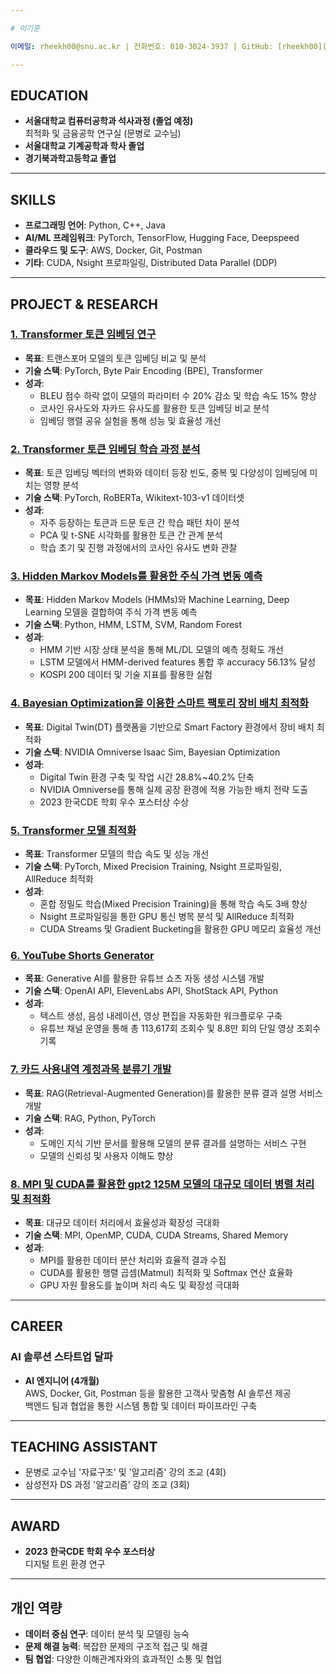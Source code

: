 ```yaml
---

# 이기훈

이메일: rheekh00@snu.ac.kr | 전화번호: 010-3024-3937 | GitHub: [rheekh00](https://github.com/rheekh00)

---
```


## EDUCATION

- **서울대학교 컴퓨터공학과 석사과정 (졸업 예정)**  
  최적화 및 금융공학 연구실 (문병로 교수님)
- **서울대학교 기계공학과 학사 졸업**
- **경기북과학고등학교 졸업**

---

## SKILLS

- **프로그래밍 언어**: Python, C++, Java
- **AI/ML 프레임워크**: PyTorch, TensorFlow, Hugging Face, Deepspeed
- **클라우드 및 도구**: AWS, Docker, Git, Postman
- **기타**: CUDA, Nsight 프로파일링, Distributed Data Parallel (DDP)

---

## PROJECT & RESEARCH

### [1. Transformer 토큰 임베딩 연구](https://github.com/rheekh00/transformer-token-embedding)
- **목표**: 트랜스포머 모델의 토큰 임베딩 비교 및 분석
- **기술 스택**: PyTorch, Byte Pair Encoding (BPE), Transformer
- **성과**:
  - BLEU 점수 하락 없이 모델의 파라미터 수 20% 감소 및 학습 속도 15% 향상
  - 코사인 유사도와 자카드 유사도를 활용한 토큰 임베딩 비교 분석
  - 임베딩 행렬 공유 실험을 통해 성능 및 효율성 개선

### [2. Transformer 토큰 임베딩 학습 과정 분석](https://github.com/rheekh00/transformer-token-embedding-2)
- **목표**: 토큰 임베딩 벡터의 변화와 데이터 등장 빈도, 중복 및 다양성이 임베딩에 미치는 영향 분석
- **기술 스택**: PyTorch, RoBERTa, Wikitext-103-v1 데이터셋
- **성과**:
  - 자주 등장하는 토큰과 드문 토큰 간 학습 패턴 차이 분석
  - PCA 및 t-SNE 시각화를 활용한 토큰 간 관계 분석
  - 학습 초기 및 진행 과정에서의 코사인 유사도 변화 관찰

### [3. Hidden Markov Models를 활용한 주식 가격 변동 예측](https://github.com/rheekh00/hmm-price-prediction)
- **목표**: Hidden Markov Models (HMMs)와 Machine Learning, Deep Learning 모델을 결합하여 주식 가격 변동 예측
- **기술 스택**: Python, HMM, LSTM, SVM, Random Forest
- **성과**:
  - HMM 기반 시장 상태 분석을 통해 ML/DL 모델의 예측 정확도 개선
  - LSTM 모델에서 HMM-derived features 통합 후 accuracy 56.13% 달성
  - KOSPI 200 데이터 및 기술 지표를 활용한 실험

### [4. Bayesian Optimization을 이용한 스마트 팩토리 장비 배치 최적화](https://github.com/rheekh00/bayesian-optimization)
- **목표**: Digital Twin(DT) 플랫폼을 기반으로 Smart Factory 환경에서 장비 배치 최적화
- **기술 스택**: NVIDIA Omniverse Isaac Sim, Bayesian Optimization
- **성과**:
  - Digital Twin 환경 구축 및 작업 시간 28.8%~40.2% 단축
  - NVIDIA Omniverse를 통해 실제 공장 환경에 적용 가능한 배치 전략 도출
  - 2023 한국CDE 학회 우수 포스터상 수상

### [5. Transformer 모델 최적화](https://github.com/rheekh00/transformer-performance-optimization)
- **목표**: Transformer 모델의 학습 속도 및 성능 개선
- **기술 스택**: PyTorch, Mixed Precision Training, Nsight 프로파일링, AllReduce 최적화
- **성과**:
  - 혼합 정밀도 학습(Mixed Precision Training)을 통해 학습 속도 3배 향상
  - Nsight 프로파일링을 통한 GPU 통신 병목 분석 및 AllReduce 최적화
  - CUDA Streams 및 Gradient Bucketing을 활용한 GPU 메모리 효율성 개선

### [6. YouTube Shorts Generator](https://github.com/rheekh00/youtube-shorts-generator)
- **목표**: Generative AI를 활용한 유튜브 쇼츠 자동 생성 시스템 개발
- **기술 스택**: OpenAI API, ElevenLabs API, ShotStack API, Python
- **성과**:
  - 텍스트 생성, 음성 내레이션, 영상 편집을 자동화한 워크플로우 구축
  - 유튜브 채널 운영을 통해 총 113,617회 조회수 및 8.8만 회의 단일 영상 조회수 기록

### [7. 카드 사용내역 계정과목 분류기 개발](https://github.com/rheekh00/rag-expense-explainer)
- **목표**: RAG(Retrieval-Augmented Generation)를 활용한 분류 결과 설명 서비스 개발
- **기술 스택**: RAG, Python, PyTorch
- **성과**:
  - 도메인 지식 기반 문서를 활용해 모델의 분류 결과를 설명하는 서비스 구현
  - 모델의 신뢰성 및 사용자 이해도 향상

### [8. MPI 및 CUDA를 활용한 gpt2 125M 모델의 대규모 데이터 병렬 처리 및 최적화](https://github.com/rheekh00/gpt2-parallel-optimization)
- **목표**: 대규모 데이터 처리에서 효율성과 확장성 극대화
- **기술 스택**: MPI, OpenMP, CUDA, CUDA Streams, Shared Memory
- **성과**:
  - MPI를 활용한 데이터 분산 처리와 효율적 결과 수집
  - CUDA를 활용한 행렬 곱셈(Matmul) 최적화 및 Softmax 연산 효율화
  - GPU 자원 활용도를 높이며 처리 속도 및 확장성 극대화

---

## CAREER

### AI 솔루션 스타트업 달파
- **AI 엔지니어 (4개월)**  
  AWS, Docker, Git, Postman 등을 활용한 고객사 맞춤형 AI 솔루션 제공  
  백엔드 팀과 협업을 통한 시스템 통합 및 데이터 파이프라인 구축

---

## TEACHING ASSISTANT

- 문병로 교수님 '자료구조' 및 '알고리즘' 강의 조교 (4회)
- 삼성전자 DS 과정 '알고리즘' 강의 조교 (3회)

---

## AWARD

- **2023 한국CDE 학회 우수 포스터상**  
  디지털 트윈 환경 연구

---

## 개인 역량

- **데이터 중심 연구**: 데이터 분석 및 모델링 능숙
- **문제 해결 능력**: 복잡한 문제의 구조적 접근 및 해결
- **팀 협업**: 다양한 이해관계자와의 효과적인 소통 및 협업

